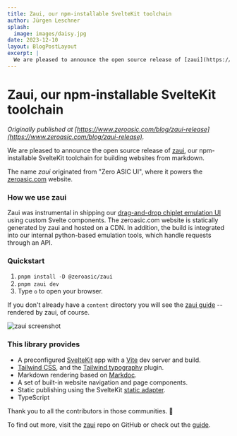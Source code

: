 ```yaml
---
title: Zaui, our npm-installable SvelteKit toolchain
author: Jürgen Leschner
splash:
  image: images/daisy.jpg
date: 2023-12-10
layout: BlogPostLayout
excerpt: |
  We are pleased to announce the open source release of [zaui](https://github.com/zeroasiccorp/zaui), our npm-installable SvelteKit toolchain for building websites from markdown.
---
```


# Zaui, our npm-installable SvelteKit toolchain

_Originally published at [https://www.zeroasic.com/blog/zaui-release](https://www.zeroasic.com/blog/zaui-release)._

We are pleased to announce the open source release of [zaui](https://github.com/zeroasiccorp/zaui), our npm-installable SvelteKit toolchain for building websites from markdown.

The name *zaui* originated from "Zero ASIC UI", where it powers the [zeroasic.com](https://www.zeroasic.com/) website.

### How we use zaui

Zaui was instrumental in shipping our [drag-and-drop chiplet emulation UI](https://www.zeroasic.com/emulation) using custom Svelte components. The zeroasic.com website is statically generated by zaui and hosted on a CDN. In addition, the build is integrated into our internal python-based emulation tools, which handle requests through an API.

### Quickstart

1. `pnpm install -D @zeroasic/zaui`
2. `pnpm zaui dev`
3. Type `o` to open your browser.

If you don't already have a `content` directory you will see the [zaui guide](https://zaui.zeroasic.com/guide) -- rendered by zaui, of course.

![zaui screenshot](/images/zaui.png)

### This library provides

- A preconfigured [SvelteKit](https://kit.svelte.dev/docs/introduction) app with a [Vite](https://vitejs.dev/) dev server and build.
- [Tailwind CSS](https://tailwindcss.com/docs/installation), and the [Tailwind typography](https://tailwindcss.com/docs/typography-plugin) plugin.
- Markdown rendering based on [Markdoc](https://github.com/markdoc/markdoc).
- A set of built-in website navigation and page components.
- Static publishing using the SvelteKit [static adapter](https://kit.svelte.dev/docs/adapter-static).
- TypeScript

Thank you to all the contributors in those communities. 🙏

To find out more, visit the [zaui](https://github.com/zeroasiccorp/zaui) repo on GitHub or check out the [guide](https://zaui.zeroasic.com/guide).